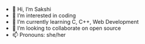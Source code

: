 - 👋 Hi, I’m Sakshi
- 👀 I’m interested in coding
- 🌱 I’m currently learning C, C++, Web Development
- 💞️ I’m looking to collaborate on open source
- 📫 Pronouns: she/her

<!---
sakshilamkhade/sakshilamkhade is a ✨ special ✨ repository because its `README.md` (this file) appears on your GitHub profile.
You can click the Preview link to take a look at your changes.
--->
